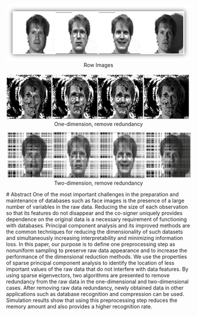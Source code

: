<p align="center">
  <img src="Images/Row.png" > <br>
  Row Images
</p>
<p align="center">
  <img src="Images/1D.png"> <br>
  One-dimension, remove redundancy 
</p>
<p align="center">
  <img src="Images/2D.png" > <br>
  Two-dimension, remove redundancy
</p>
# Abstract 
One of the most important challenges in the preparation and maintenance of databases such as face images is the presence of a large number of variables in the raw data. Reducing the size of each observation so that its features do not disappear and the co-signer uniquely provides dependence on the original data is a necessary requirement of functioning with databases. Principal component analysis and its improved methods are the common techniques for reducing the dimensionality of such datasets and simultaneously increasing interpretability and minimizing information loss. In this paper, our purpose is to define one preprocessing step as nonuniform sampling to preserve raw data appearance and to increase the performance of the dimensional reduction methods. We use the properties of sparse principal component analysis to identify the location of less important values of the raw data that do not interfere with data features. By using sparse eigenvectors, two algorithms are presented to remove redundancy from the raw data in the one-dimensional and two-dimensional cases. After removing raw data redundancy, newly obtained data in other applications such as database recognition and compression can be used. Simulation results show that using this preprocessing step reduces the memory amount and also provides a higher recognition rate.

